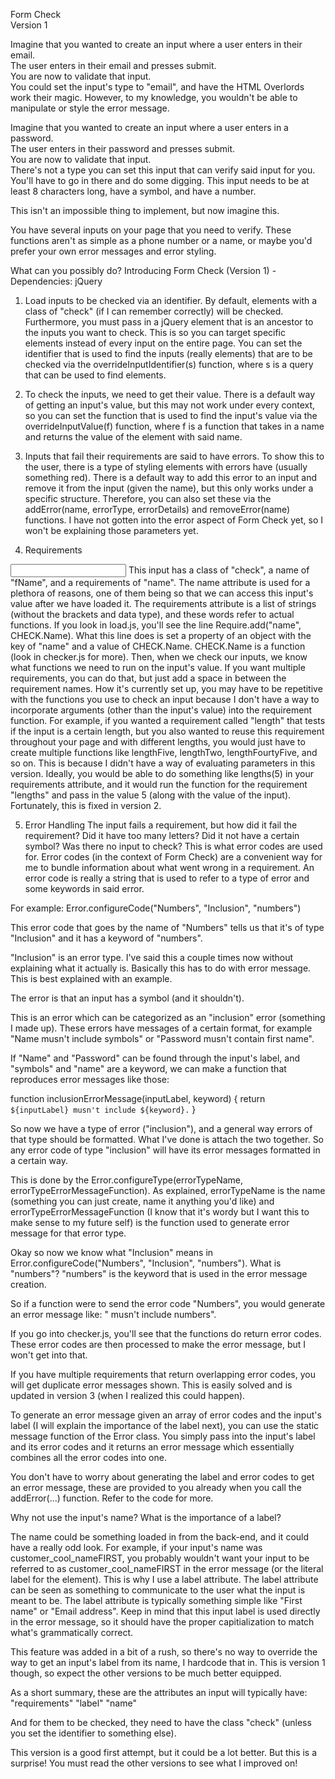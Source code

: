 Form Check<br>
Version 1<br>

Imagine that you wanted to create an input where a user enters in their email.<br>
The user enters in their email and presses submit.<br>
You are now to validate that input.<br>
You could set the input's type to "email", and have the HTML Overlords work their magic.
However, to my knowledge, you wouldn't be able to manipulate or style the error message.

Imagine that you wanted to create an input where a user enters in a password.<br>
The user enters in their password and presses submit.<br>
You are now to validate that input.<br>
There's not a type you can set this input that can verify said input for you.
You'll have to go in there and do some digging. This input needs to be at least
8 characters long, have a symbol, and have a number.

This isn't an impossible thing to implement, but now imagine this.

You have several inputs on your page that you need to verify. These functions aren't as
simple as a phone number or a name, or maybe you'd prefer your own error messages and error styling.

What can you possibly do?
Introducing Form Check (Version 1)
  -Dependencies: jQuery
  
1. Load inputs to be checked via an identifier. By default, elements with a class of "check" (if I can remember correctly) will be checked. Furthermore, you must pass in a jQuery element that is an ancestor to the inputs you want to check. This is so you can target specific elements instead of every input on the entire page. You can set the identifier that is used to find the inputs (really elements) that are to be checked via the overrideInputIdentifier(s) function, where s is a query that can be used to find elements.

2. To check the inputs, we need to get their value. There is a default way of getting an input's value, but this may not work under every context, so you can set the function that is used to find the input's value via the overrideInputValue(f) function, where f is a function that takes in a name and returns the value of the element with said name.

3. Inputs that fail their requirements are said to have errors. To show this to the user, there is a type of styling elements with errors have (usually something red). There is a default way to add this error to an input and remove it from the input (given the name), but this only works under a specific structure. Therefore, you can also set these via the addError(name, errorType, errorDetails) and removeError(name) functions. I have not gotten into the error aspect of Form Check yet, so I won't be explaining those parameters yet.

4. Requirements
<input class="check" name="fName" requirements="name">
This input has a class of "check", a name of "fName", and a requirements of "name".
The name attribute is used for a plethora of reasons, one of them being so that we can access this input's
value after we have loaded it. 
The requirements attribute is a list of strings (without the brackets and data type), and these words refer to actual functions. If you look in load.js, you'll see the line Require.add("name", CHECK.Name). What this line does is set a property of an object with the key of "name" and a value of CHECK.Name. CHECK.Name is a function (look in checker.js for more). 
Then, when we check our inputs, we know what functions we need to run on the input's value.
If you want multiple requirements, you can do that, but just add a space in between the requirement names.
How it's currently set up, you may have to be repetitive with the functions you use to check an input because I don't have a way to incorporate arguments (other than the input's value) into the requirement function.
For example, if you wanted a requirement called "length" that tests if the input is a certain length, but you also wanted to reuse this requirement throughout your page and with different lengths, you would just have to create multiple functions like lengthFive, lengthTwo, lengthFourtyFive, and so on. This is because I didn't have a way of evaluating parameters in this version. Ideally, you would be able to do something like lengths(5) in your requirements attribute, and it would run the function for the requirement "lengths" and pass in the value 5 (along with the value of the input).
Fortunately, this is fixed in version 2.

5. Error Handling
The input fails a requirement, but how did it fail the requirement? Did it have too many letters? Did it not have a certain symbol? Was there no input to check? This is what error codes are used for. Error codes (in the context of Form Check) are a convenient way for me to bundle information about what went wrong in a requirement. An error code is really a string that is used to refer to a type of error and some keywords in said error.

For example:
Error.configureCode("Numbers", "Inclusion", "numbers")

This error code that goes by the name of "Numbers" tells us that it's of type "Inclusion" and it has a keyword of "numbers". 

"Inclusion" is an error type. I've said this a couple times now without explaining what it actually is. Basically this has to do with error message. This is best explained with an example.

The error is that an input has a symbol (and it shouldn't).

This is an error which can be categorized as an "inclusion" error (something I made up). These errors have messages of a certain format, for example "Name musn't include symbols" or "Password musn't contain first name".

If "Name" and "Password" can be found through the input's label, and "symbols" and "name" are a keyword, we can make a function that reproduces error messages like those:

function inclusionErrorMessage(inputLabel, keyword) {
	return `${inputLabel} musn't include ${keyword}.`
}

So now we have a type of error ("inclusion"), and a general way errors of that type should be formatted. What I've done is attach the two together. So any error code of type "inclusion" will have its error messages formatted in a certain way.

This is done by the Error.configureType(errorTypeName, errorTypeErrorMessageFunction). As explained, errorTypeName is the name (something you can just create, name it anything you'd like) and errorTypeErrorMessageFunction (I know that it's wordy but I want this to make sense to my future self) is the function used to generate error message for that error type.

Okay so now we know what "Inclusion" means in Error.configureCode("Numbers", "Inclusion", "numbers"). What is "numbers"? "numbers" is the keyword that is used in the error message creation.

So if a function were to send the error code "Numbers", you would generate an error message like: "<inputLabel> musn't include numbers".

If you go into checker.js, you'll see that the functions do return error codes. These error codes are then processed to make the error message, but I won't get into that.

If you have multiple requirements that return overlapping error codes, you will get duplicate error messages shown. This is easily solved and is updated in version 3 (when I realized this could happen).

To generate an error message given an array of error codes and the input's label (I will explain the importance of the label next), you can use the static message function of the Error class. You simply pass into the input's label and its error codes and it returns an error message which essentially combines all the error codes into one.

You don't have to worry about generating the label and error codes to get an error message, these are provided to you already when you call the addError(...) function. Refer to the code for more.

Why not use the input's name? What is the importance of a label?

The name could be something loaded in from the back-end, and it could have a really odd look. For example, if your input's name was customer_cool_nameFIRST, you probably wouldn't want your input to be referred to as customer_cool_nameFIRST in the error message (or the literal label for the element). This is why I use a label attribute. The label attribute can be seen as something to communicate to the user what the input is meant to be. The label attribute is typically something simple like "First name" or "Email address". Keep in mind that this input label is used directly in the error message, so it should have the proper capitialization to match what's grammatically correct.

This feature was added in a bit of a rush, so there's no way to override the way to get an input's label from its name, I hardcode that in. This is version 1 though, so expect the other versions to be much better equipped.

As a short summary, these are the attributes an input will typically have:
	"requirements"
	"label"
	"name"

And for them to be checked, they need to have the class "check" (unless you set the identifier to something else).

This version is a good first attempt, but it could be a lot better. But this is a surprise! You must read the other versions to see what I improved on!
